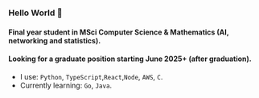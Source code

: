 ### Hello World 👋

#### Final year student in MSci Computer Science & Mathematics (AI, networking and statistics).

#### Looking for a graduate position starting June 2025+ (after graduation).

- I use: `Python`, `TypeScript`,`React`,`Node`, `AWS`, `C`.
- Currently learning: `Go`, `Java`.







